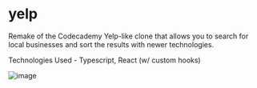 # yelp
Remake of the Codecademy Yelp-like clone that allows you to search for local businesses and sort the results with newer technologies.

Technologies Used - Typescript, React (w/ custom hooks)

![image](https://user-images.githubusercontent.com/32519084/206558479-7870048d-3270-4e1c-be75-7e6014af939c.png)

